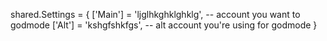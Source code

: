 shared.Settings = {
	['Main'] = 'ljglhkghklghklg', -- account you want to godmode
	['Alt'] = 'kshgfshkfgs', -- alt account you're using for godmode
}
